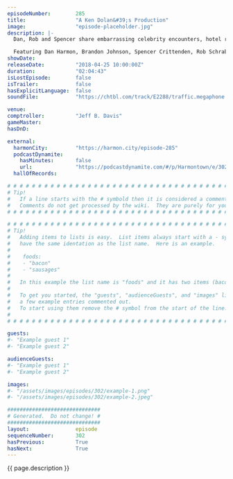 ```yaml
---
episodeNumber:        285
title:                "A Ken Dolan&#39;s Production"
image:                "episode-placeholder.jpg"
description: |-
  Dan, Rob and Spencer share embarrassing celebrity encounters, hotel room trashing and poop stories. Steve has a problem with the violence in shellfish.

  Featuring Dan Harmon, Brandon Johnson, Spencer Crittenden, Rob Schrab, DeMorge Brown and Steve Levy.
showDate:             
releaseDate:          "2018-04-25 10:00:00Z"
duration:             "02:04:43"
isLostEpisode:        false
isTrailer:            false
hasExplicitLanguage:  false
soundFile:            "https://chtbl.com/track/E2288/traffic.megaphone.fm/STA2909477626.mp3?updated=1596661474"

venue:                
comptroller:          "Jeff B. Davis"
gameMaster:           
hasDnD:               

external:
  harmonCity:         "https://harmon.city/episode-285"
  podcastDynamite:
    hasMinutes:       false
    url:              "https://podcastdynamite.com/#/p/Harmontown/e/302/285"
  hallOfRecords:      

# # # # # # # # # # # # # # # # # # # # # # # # # # # # # # # # # # # # # # # # # # # # #
# Tip!
#   If a line starts with the # symbold then it is considered a comment.
#   Comments do not get processed by the wiki.  They are purely for your information.
# # # # # # # # # # # # # # # # # # # # # # # # # # # # # # # # # # # # # # # # # # # # #

# # # # # # # # # # # # # # # # # # # # # # # # # # # # # # # # # # # # # # # # # # # # #
# Tip!
#   Adding items to lists is easy.  List items always start with a - symbol and have
#   have the same identation as the list name.  Here is an example.
#
#    foods:
#    - "bacon"
#    - "sausages"
#
#   In this example the list name is "foods" and it has two items (bacon, and sausages).
#
#   To get you started, the "guests", "audienceGuests", and "images" lists below have
#   a few example entries commented out.
#   To start using them remove the # symbol from the start of the line.
#
# # # # # # # # # # # # # # # # # # # # # # # # # # # # # # # # # # # # # # # # # # # # #

guests:
#- "Example guest 1"
#- "Example guest 2"

audienceGuests:
#- "Example guest 1"
#- "Example guest 2"

images:
#- "/assets/images/episodes/302/example-1.png"
#- "/assets/images/episodes/302/example-2.jpeg"

##############################
# Generated.  Do not change! #
##############################
layout:               episode
sequenceNumber:       302
hasPrevious:          True
hasNext:              True
---
```


<!-- The episode description will be rendered here -->
{{ page.description }}

<!-- Add your content BELOW here -->
<!-- vvvvvvvvvvvvvvvvvvvvvvvvvvv -->




<!-- ^^^^^^^^^^^^^^^^^^^^^^^^^^^ -->
<!-- Add your content ABOVE here -->

<!-- The episode gallery will be rendered here -->